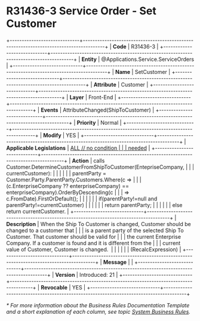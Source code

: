 ﻿---
erp.type: front-end-business-rule
erp.entity: Applications.Service.ServiceOrders
---

# R31436-3 Service Order - Set Customer
+-----------------------------+---------------------------------------------------------------------------------------+
| **Code**                    | R31436-3                                                                              |
+-----------------------------+---------------------------------------------------------------------------------------+
| **Entity**                  | @Applications.Service.ServiceOrders                                                                          |
+-----------------------------+---------------------------------------------------------------------------------------+
| **Name**                    | SetCustomer                                                                           |
+-----------------------------+---------------------------------------------------------------------------------------+
| **Attribute**               | Customer                                                                              |
+-----------------------------+---------------------------------------------------------------------------------------+
| **Layer**                   | Front-End                                                                             |
+-----------------------------+---------------------------------------------------------------------------------------+
| **Events**                  | AttributeChanged(ShipToCustomer)                                                      |
+-----------------------------+---------------------------------------------------------------------------------------+
| **Priority**                | Normal                                                                                |
+-----------------------------+---------------------------------------------------------------------------------------+
| **Modify**                  | YES                                                                                   |
+-----------------------------+---------------------------------------------------------------------------------------+
| **Applicable Legislations** | [ALL // no condition                                                                  |
|                             | needed](https://confluence.erp.net/display/techdoc/Country+Specific+Functionality)    |
+-----------------------------+---------------------------------------------------------------------------------------+
| **Action**                  | calls Customer.DetermineCustomerFromShipToCustomer(EntepriseCompany,                  |
|                             | currentCustomer):                                                                     |
|                             |                                                                                       |
|                             | parentParty = Customer.Party.ParentParty.Customers.Where(c =\>                        |
|                             | (c.EnterpriseCompany ?? enterpriseCompany) == enterpriseCompany).OrderByDescending(c  |
|                             | =\> c.FromDate).FirstOrDefault();                                                     |
|                             |                                                                                       |
|                             | if(parentParty!=null and parentParty!=currentCustomer)                                |
|                             |                                                                                       |
|                             | return parentParty;                                                                   |
|                             |                                                                                       |
|                             | else return currentCustomer.                                                          |
+-----------------------------+---------------------------------------------------------------------------------------+
| **Description**             | When the Ship To Customer is changed, Customer should be changed to a customer that   |
|                             | is a parent party of the selected Ship To Customer. That customer should be valid for |
|                             | the current Enterprise Company. If a customer is found and it is different from the   |
|                             | current value of Customer, Customer is changed.                                       |
|                             |                                                                                       |
|                             | (RecalcExpression)                                                                    |
+-----------------------------+---------------------------------------------------------------------------------------+
| **Message**                 |                                                                                       |
+-----------------------------+---------------------------------------------------------------------------------------+
| **Version**                 | Introduced: 21                                                                        |
+-----------------------------+---------------------------------------------------------------------------------------+
| **Revocable**               | YES                                                                                   |
+-----------------------------+---------------------------------------------------------------------------------------+

*\* For more information about the Business Rules Documentation Template and a short explanation of each column, see
topic [System Business Rules](../templates/template-description-system-business-rules.md).*

  

  
